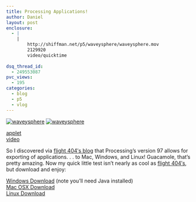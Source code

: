 ```yaml
---
title: Processing Applications!
author: Daniel
layout: post
enclosure:
  - |
    |
        http://shiffman.net/p5/waveysphere/waveysphere.mov
        2129920
        video/quicktime
        
dsq_thread_id:
  - 249553087
pvc_views:
  - 195
categories:
  - blog
  - p5
  - vlog
---
```

<p><a href="http://shiffman.net/p5/waveysphere/"><img src="http://shiffman.net/p5/waveysphere/waveysphere1.jpg" alt="waveysphere"/></a> <a href="http://shiffman.net/p5/waveysphere/waveysphere.mov"><img src="http://shiffman.net/p5/waveysphere/waveysphere2.jpg" alt="waveysphere"/></a></p>
<p><a href="http://shiffman.net/p5/waveysphere/">applet</a><br />
<a href="http://shiffman.net/p5/waveysphere/waveysphere.mov">video</a></p>
<p>So I discovered via <a href="http://www.flight404.com/blog/?p=24">flight 404&#8242;s blog</a> that Processing&#8217;s version 97 allows for exporting of applications. . . to Mac, Windows, and Linux!  Guacamole, that&#8217;s pretty amazing.   Now my quick little test isn&#8217;t nearly as cool as <a href="http://www.flight404.com/blog/?p=24">flight 404&#8242;s</a>, but download and enjoy:</p>
<p><a href="http://shiffman.net/p5/waveysphere/wacky_windows.zip">Windows Download</a> (note you&#8217;ll need Java installed)<br />
<a href="http://shiffman.net/p5/waveysphere/wacky_mac.zip">Mac OSX Download</a><br />
<a href="http://shiffman.net/p5/waveysphere/wacky_linux.zip">Linux Download</a></p>
